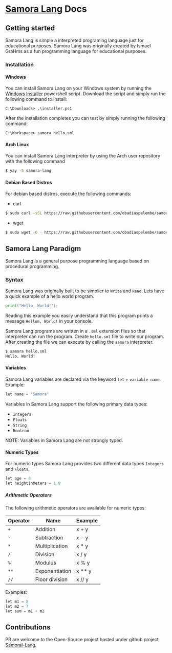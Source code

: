 # [Samora Lang](https://github.com/GraHms/Samora-Lang) Docs

## Getting started
Samora Lang is simple a interpreted programing language just for educational purposes. Samora Lang was originally created by Ismael GraHms as a fun programming language for educational purposes.


### Installation

#### Windows
You can install Samora Lang on your Windows system by running the [Windows Installer](https://github.com/obadiaspelembe/samora-lang-installers) powershell script. Download the script and simply run the following command to install:

````
C:\Downloads> .\installer.ps1
````
After the installation completes you can test by simply running the following command:

````shell
C:\Workspace> samora hello.sml
````

#### Arch Linux
You can install Samora Lang interpreter by using the Arch user repository with the following command

````sh
$ yay -S samora-lang 
````
#### Debian Based Distros
For debian based distros, execute the following commands:

* curl
````sh
$ sudo curl -sSL https://raw.githubusercontent.com/obadiaspelembe/samora-lang-installers/main/Unix/installer.sh | bash
````

* wget
````sh
$ sudo wget -O - https://raw.githubusercontent.com/obadiaspelembe/samora-lang-installers/main/Unix/installer.sh | bash
````


## Samora Lang Paradigm

Samora Lang is a general purpose programming language based on procedural programming.

### Syntax 
Samora Lang was originally built to be simplier to `Write` and `Read`. Lets have a quick example of a hello world program.

````go
print("Hello, World!");
````

Reading this example you easily understand that this program prints a message `Hellom, World!` in your console.

Samora Lang programs are written in a `.sml` extension files so that interpreter can run the program. Create `hello.sml` file to write our program. After creating the file we can execute by calling the `samora` interpreter.


````sh
$ samora hello.sml
Hello, World!
````

#### Variables 

Samora Lang variables are declared via the keyword `let` + `variable name`. Example:

````go
let name = "Samora"

````

Variables in Samora Lang support the following primary data types:

* `Integers`
* `Floats`
* `String`
* `Boolean`

NOTE: Variables in Samora Lang are not strongly typed.

#### Numeric Types
For numeric types Samora Lang provides two different data types `Integers` and `Floats`.

````go
let age = 8
let heightInMeters = 1.8
````

##### Arithmetic Operators
The following arithmetic operators are available for numeric types:


|Operator   |Name           |Example   |
|-----------|---------------|----------|
|`+`	    |Addition	    |x + y     |	
|`-`	    |Subtraction	|x - y     |	
|`*`	    |Multiplication	|x * y     |	
|`/`	    |Division	    |x / y     |	
|`%`	    |Modulus	    |x % y     |	
|`**`       |Exponentiation	|x ** y	   |
|`//`       |Floor division	|x // y    |

Examples:

````go
let m1 = 8
let m2 = 7
let sum = m1 + m2
````

## Contributions
PR are welcome to the Open-Source project hosted under github project [Samoral-Lang](https://github.com/GraHms/Samora-Lang).
